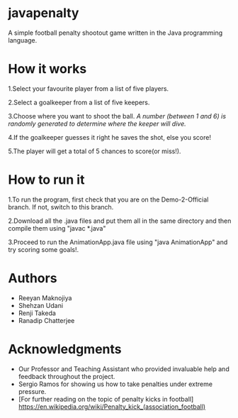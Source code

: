 # javapenalty
A simple football penalty shootout game written in the Java programming language.

# How it works
1.Select your favourite player from a list of five players.

2.Select a goalkeeper from a list of five keepers.

3.Choose where you want to shoot the ball.
 _A number (between 1 and 6) is randomly generated to determine where the keeper will dive._

4.If the goalkeeper guesses it right he saves the shot, else you score!

5.The player will get a total of 5 chances to score(or miss!).

# How to run it

1.To run the program, first check that you are on the Demo-2-Official branch. If not, switch to this branch. 

2.Download all the .java files and put them all in the same directory and then compile them using "javac *.java"

3.Proceed to run the AnimationApp.java file using "java AnimationApp" and try scoring some goals!.


# Authors
* Reeyan Maknojiya
* Shehzan Udani
* Renji Takeda
* Ranadip Chatterjee

# Acknowledgments
* Our Professor and Teaching Assistant who provided invaluable help and feedback throughout the project.
* Sergio Ramos for showing us how to take penalties under extreme pressure.
* [For further reading on the topic of penalty kicks in football] https://en.wikipedia.org/wiki/Penalty_kick_(association_football)
